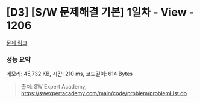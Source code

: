 # [D3] [S/W 문제해결 기본] 1일차 - View - 1206 

[문제 링크](https://swexpertacademy.com/main/code/problem/problemDetail.do?contestProbId=AV134DPqAA8CFAYh) 

### 성능 요약

메모리: 45,732 KB, 시간: 210 ms, 코드길이: 614 Bytes



> 출처: SW Expert Academy, https://swexpertacademy.com/main/code/problem/problemList.do